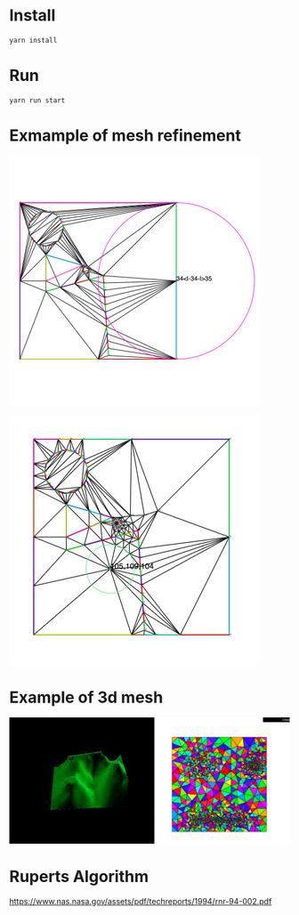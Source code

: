 # Install

```
yarn install
```
# Run
```
yarn run start
```

# Exmample of mesh refinement 

![Insertion of a new Point on a Segment ](readme/segment_splitting.png?raw=true "Splitting a given boundary due to an encroached triangle")

![Insertion of a new Point at circumcenter ](readme/circumcenter_insertion.png?raw=true "Insertion of a new vertex at the center of a bad triangle")
# Example of 3d mesh

![Example of meshing and 3d view](readme/3d_2d-compared.png?raw=true "3d hills")


# Ruperts Algorithm

https://www.nas.nasa.gov/assets/pdf/techreports/1994/rnr-94-002.pdf
